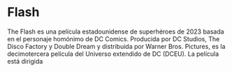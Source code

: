# Flash

The Flash es una película estadounidense de superhéroes de 2023 basada en el personaje homónimo de DC Comics. 
Producida por DC Studios, The Disco Factory y Double Dream y distribuida por Warner Bros. Pictures, 
es la decimotercera película del Universo extendido de DC (DCEU). La película está dirigida
